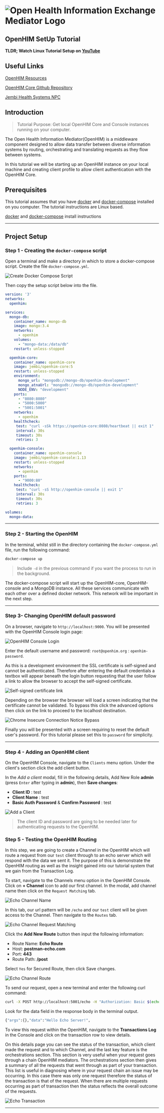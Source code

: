 # ![Open Health Information Exchange Mediator Logo](images/openhimLogoGreen.svg)

## **OpenHIM SetUp Tutorial**

**TLDR; Watch Linux Tutorial Setup on [YouTube](https://youtu.be/F0bTS3qJlG0)**

## Useful Links

[OpenHIM Resources](http://openhim.org/)

[OpenHIM Core Github Repository](https://github.com/jembi/openhim-core-js)

[Jembi Health Systems NPC](https://www.jembi.org/)

## Introduction

> Tutorial Purpose: Get local OpenHIM Core and Console instances running on your computer.

The Open Health Information Mediator(OpenHIM) is a middleware component designed to allow data transfer between diverse information systems by routing, orchestrating and translating requests as they flow between systems.

In this tutorial we will be starting up an OpenHIM instance on your local machine and creating client profile to allow client authentication with the OpenHIM Core.

## Prerequisites

This tutorial assumes that you have [docker](https://docs.docker.com/) and [docker-compose](https://docs.docker.com/compose/) installed on you computer. The tutorial instructions are Linux based.

[docker](https://www.digitalocean.com/community/tutorials/how-to-install-and-use-docker-on-ubuntu-18-04) and [docker-compose](https://www.digitalocean.com/community/tutorials/how-to-install-docker-compose-on-ubuntu-18-04) install instructions

---

## Project Setup

### Step 1 - Creating the `docker-compose` script

Open a terminal and make a directory in which to store a docker-compose script.
Create the file `docker-compose.yml`.

![Create Docker Compose Script](images/dockerCompose.png)

Then copy the setup script below into the file.

```yaml
version: '3'
networks:
  openhim:

services:
  mongo-db:
    container_name: mongo-db
    image: mongo:3.4
    networks:
      - openhim
    volumes:
      - "mongo-data:/data/db"
    restart: unless-stopped

  openhim-core:
    container_name: openhim-core
    image: jembi/openhim-core:5
    restart: unless-stopped
    environment:
      mongo_url: "mongodb://mongo-db/openhim-development"
      mongo_atnaUrl: "mongodb://mongo-db/openhim-development"
      NODE_ENV: "development"
    ports:
      - "8080:8080"
      - "5000:5000"
      - "5001:5001"
    networks:
      - openhim
    healthcheck:
     test: "curl -sSk https://openhim-core:8080/heartbeat || exit 1"
     interval: 30s
     timeout: 30s
     retries: 3

  openhim-console:
    container_name: openhim-console
    image: jembi/openhim-console:1.13
    restart: unless-stopped
    networks:
      - openhim
    ports:
      - "9000:80"
    healthcheck:
     test: "curl -sS http://openhim-console || exit 1"
     interval: 30s
     timeout: 30s
     retries: 3

volumes:
  mongo-data:

```

---

### Step 2 - Starting the OpenHIM

In the terminal, whilst still in the directory containing the `docker-compose.yml` file, run the following command:

```sh
docker-compose up
```

> Include `-d` in the previous command if you want the process to run in the background.

The docker-compose script will start up the OpenHIM-core, OpenHIM-console and a MongoDB instance. All these services communicate with each other over a defined docker network. This network will be important in the next step.

---

### Step 3- Changing OpenHIM default password

On a browser, navigate to `http://localhost:9000`. You will be presented with the OpenHIM Console login page:

![OpenHIM Console Login](images/openhimLogin.png)

Enter the default username and password: `root@openhim.org` : `openhim-password`.

As this is a development environment the SSL certificate is self-signed and cannot be authenticated. Therefore after entering the default credentials a textbox will appear beneath the login button requesting that the user follow a link to allow the browser to accept the self-signed certificate.

![Self-signed certificate link](images/selfSignAccept.png)

Depending on the browser the browser will load a screen indicating that the certificate cannot be validated. To bypass this click the advanced options then click on the link to proceed to the localhost destination.

![Chrome Insecure Connection Notice Bypass](images/advanced.png)

Finally you will be presented with a screen requiring to reset the default user's password. For this tutorial please set this to `password` for simplicity.

---

### Step 4 - Adding an OpenHIM client

On the OpenHIM Console, navigate to the `Clients` menu option. Under the client's section click the add client button.

In the _Add a client_ modal, fill in the following details, Add New Role **admin** (press `Enter` after typing in **admin**), then **Save changes**:

- **Client ID** : test
- **Client Name** : test
- **Basic Auth Password** & **Confirm Password** : test

![Add a Client](images/addClient.png)

> The client ID and password are going to be needed later for authenticating requests to the OpenHIM.

### Step 5 - Testing the OpenHIM Routing

In this step, we are going to create a Channel in the OpenHIM which will route a request from our `test` client through to an echo server which will respond with the data we sent it. The purpose of this is demonstrate the OpenHIM routing as well as the insight gained into our tutorial system that we gain from the Transaction Log.

To start, navigate to the Channels menu option in the OpenHIM Console. Click on **+ Channel** icon to add our first channel. In the modal, add channel name then click on the `Request Matching` tab.

![Echo Channel Name](images/echoChannelName.png)

In this tab, our url pattern will be `/echo` and our `test` client will be given access to the Channel. Then navigate to the `Routes` tab.

![Echo Channel Request Matching](images/echoChannelRequestMatching.png)

Click the **Add New Route** button then input the following information:

- Route Name: **Echo Route**
- Host: **postman-echo.com**
- Port: **443**
- Route Path: **/post**

Select `Yes` for Secured Route, then click Save changes.

![Echo Channel Route](images/echoChannelRoute.png)

To send our request, open a new terminal and enter the following curl command:

```sh
curl -X POST http://localhost:5001/echo -H "Authorization: Basic $(echo -n test:test | base64)" -H "content-type: application/text" --data "Hello Echo Server!!!"
```

Look for the data field in the response body in the terminal output.

```sh
{"args":{},"data":"Hello Echo Server!",
```

To view this request within the OpenHIM, navigate to the **Transactions Log** in the Console and click on the transaction row to view details.

On this details page you can see the status of the transaction, which client made the request and to which Channel, and the last key feature is the orchestrations section. This section is very useful when your request goes through a chain OpenHIM mediators. The orchestrations section then gives a summary of all the requests that went through as part of your transaction. This list is useful in diagnosing where in your request chain an issue may be occurring. In this case there was only one request therefore the status of the transaction is that of the request. When there are multiple requests occurring as part of transaction then the status reflects the overall outcome of the requests.

![Echo Transaction](images/echoTransaction.png)

---
